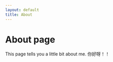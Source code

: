 ```yaml
---
layout: default
title: About
---
```

# About page

This page tells you a little bit about me.
你好呀！！